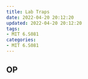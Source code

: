 ```yaml
---
title: Lab Traps
date: 2022-04-20 20:12:20
updated: 2022-04-20 20:12:20
tags:
- MIT 6.S081
categories:
- MIT 6.S081
---
```


## OP

